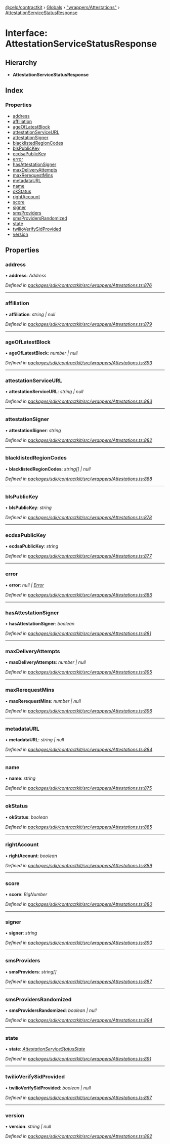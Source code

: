 [@celo/contractkit](../README.md) › [Globals](../globals.md) › ["wrappers/Attestations"](../modules/_wrappers_attestations_.md) › [AttestationServiceStatusResponse](_wrappers_attestations_.attestationservicestatusresponse.md)

# Interface: AttestationServiceStatusResponse

## Hierarchy

* **AttestationServiceStatusResponse**

## Index

### Properties

* [address](_wrappers_attestations_.attestationservicestatusresponse.md#address)
* [affiliation](_wrappers_attestations_.attestationservicestatusresponse.md#affiliation)
* [ageOfLatestBlock](_wrappers_attestations_.attestationservicestatusresponse.md#ageoflatestblock)
* [attestationServiceURL](_wrappers_attestations_.attestationservicestatusresponse.md#attestationserviceurl)
* [attestationSigner](_wrappers_attestations_.attestationservicestatusresponse.md#attestationsigner)
* [blacklistedRegionCodes](_wrappers_attestations_.attestationservicestatusresponse.md#blacklistedregioncodes)
* [blsPublicKey](_wrappers_attestations_.attestationservicestatusresponse.md#blspublickey)
* [ecdsaPublicKey](_wrappers_attestations_.attestationservicestatusresponse.md#ecdsapublickey)
* [error](_wrappers_attestations_.attestationservicestatusresponse.md#error)
* [hasAttestationSigner](_wrappers_attestations_.attestationservicestatusresponse.md#hasattestationsigner)
* [maxDeliveryAttempts](_wrappers_attestations_.attestationservicestatusresponse.md#maxdeliveryattempts)
* [maxRerequestMins](_wrappers_attestations_.attestationservicestatusresponse.md#maxrerequestmins)
* [metadataURL](_wrappers_attestations_.attestationservicestatusresponse.md#metadataurl)
* [name](_wrappers_attestations_.attestationservicestatusresponse.md#name)
* [okStatus](_wrappers_attestations_.attestationservicestatusresponse.md#okstatus)
* [rightAccount](_wrappers_attestations_.attestationservicestatusresponse.md#rightaccount)
* [score](_wrappers_attestations_.attestationservicestatusresponse.md#score)
* [signer](_wrappers_attestations_.attestationservicestatusresponse.md#signer)
* [smsProviders](_wrappers_attestations_.attestationservicestatusresponse.md#smsproviders)
* [smsProvidersRandomized](_wrappers_attestations_.attestationservicestatusresponse.md#smsprovidersrandomized)
* [state](_wrappers_attestations_.attestationservicestatusresponse.md#state)
* [twilioVerifySidProvided](_wrappers_attestations_.attestationservicestatusresponse.md#twilioverifysidprovided)
* [version](_wrappers_attestations_.attestationservicestatusresponse.md#version)

## Properties

###  address

• **address**: *Address*

*Defined in [packages/sdk/contractkit/src/wrappers/Attestations.ts:876](https://github.com/celo-org/celo-monorepo/blob/master/packages/sdk/contractkit/src/wrappers/Attestations.ts#L876)*

___

###  affiliation

• **affiliation**: *string | null*

*Defined in [packages/sdk/contractkit/src/wrappers/Attestations.ts:879](https://github.com/celo-org/celo-monorepo/blob/master/packages/sdk/contractkit/src/wrappers/Attestations.ts#L879)*

___

###  ageOfLatestBlock

• **ageOfLatestBlock**: *number | null*

*Defined in [packages/sdk/contractkit/src/wrappers/Attestations.ts:893](https://github.com/celo-org/celo-monorepo/blob/master/packages/sdk/contractkit/src/wrappers/Attestations.ts#L893)*

___

###  attestationServiceURL

• **attestationServiceURL**: *string | null*

*Defined in [packages/sdk/contractkit/src/wrappers/Attestations.ts:883](https://github.com/celo-org/celo-monorepo/blob/master/packages/sdk/contractkit/src/wrappers/Attestations.ts#L883)*

___

###  attestationSigner

• **attestationSigner**: *string*

*Defined in [packages/sdk/contractkit/src/wrappers/Attestations.ts:882](https://github.com/celo-org/celo-monorepo/blob/master/packages/sdk/contractkit/src/wrappers/Attestations.ts#L882)*

___

###  blacklistedRegionCodes

• **blacklistedRegionCodes**: *string[] | null*

*Defined in [packages/sdk/contractkit/src/wrappers/Attestations.ts:888](https://github.com/celo-org/celo-monorepo/blob/master/packages/sdk/contractkit/src/wrappers/Attestations.ts#L888)*

___

###  blsPublicKey

• **blsPublicKey**: *string*

*Defined in [packages/sdk/contractkit/src/wrappers/Attestations.ts:878](https://github.com/celo-org/celo-monorepo/blob/master/packages/sdk/contractkit/src/wrappers/Attestations.ts#L878)*

___

###  ecdsaPublicKey

• **ecdsaPublicKey**: *string*

*Defined in [packages/sdk/contractkit/src/wrappers/Attestations.ts:877](https://github.com/celo-org/celo-monorepo/blob/master/packages/sdk/contractkit/src/wrappers/Attestations.ts#L877)*

___

###  error

• **error**: *null | [Error](../classes/_address_registry_.unregisterederror.md#static-error)*

*Defined in [packages/sdk/contractkit/src/wrappers/Attestations.ts:886](https://github.com/celo-org/celo-monorepo/blob/master/packages/sdk/contractkit/src/wrappers/Attestations.ts#L886)*

___

###  hasAttestationSigner

• **hasAttestationSigner**: *boolean*

*Defined in [packages/sdk/contractkit/src/wrappers/Attestations.ts:881](https://github.com/celo-org/celo-monorepo/blob/master/packages/sdk/contractkit/src/wrappers/Attestations.ts#L881)*

___

###  maxDeliveryAttempts

• **maxDeliveryAttempts**: *number | null*

*Defined in [packages/sdk/contractkit/src/wrappers/Attestations.ts:895](https://github.com/celo-org/celo-monorepo/blob/master/packages/sdk/contractkit/src/wrappers/Attestations.ts#L895)*

___

###  maxRerequestMins

• **maxRerequestMins**: *number | null*

*Defined in [packages/sdk/contractkit/src/wrappers/Attestations.ts:896](https://github.com/celo-org/celo-monorepo/blob/master/packages/sdk/contractkit/src/wrappers/Attestations.ts#L896)*

___

###  metadataURL

• **metadataURL**: *string | null*

*Defined in [packages/sdk/contractkit/src/wrappers/Attestations.ts:884](https://github.com/celo-org/celo-monorepo/blob/master/packages/sdk/contractkit/src/wrappers/Attestations.ts#L884)*

___

###  name

• **name**: *string*

*Defined in [packages/sdk/contractkit/src/wrappers/Attestations.ts:875](https://github.com/celo-org/celo-monorepo/blob/master/packages/sdk/contractkit/src/wrappers/Attestations.ts#L875)*

___

###  okStatus

• **okStatus**: *boolean*

*Defined in [packages/sdk/contractkit/src/wrappers/Attestations.ts:885](https://github.com/celo-org/celo-monorepo/blob/master/packages/sdk/contractkit/src/wrappers/Attestations.ts#L885)*

___

###  rightAccount

• **rightAccount**: *boolean*

*Defined in [packages/sdk/contractkit/src/wrappers/Attestations.ts:889](https://github.com/celo-org/celo-monorepo/blob/master/packages/sdk/contractkit/src/wrappers/Attestations.ts#L889)*

___

###  score

• **score**: *BigNumber*

*Defined in [packages/sdk/contractkit/src/wrappers/Attestations.ts:880](https://github.com/celo-org/celo-monorepo/blob/master/packages/sdk/contractkit/src/wrappers/Attestations.ts#L880)*

___

###  signer

• **signer**: *string*

*Defined in [packages/sdk/contractkit/src/wrappers/Attestations.ts:890](https://github.com/celo-org/celo-monorepo/blob/master/packages/sdk/contractkit/src/wrappers/Attestations.ts#L890)*

___

###  smsProviders

• **smsProviders**: *string[]*

*Defined in [packages/sdk/contractkit/src/wrappers/Attestations.ts:887](https://github.com/celo-org/celo-monorepo/blob/master/packages/sdk/contractkit/src/wrappers/Attestations.ts#L887)*

___

###  smsProvidersRandomized

• **smsProvidersRandomized**: *boolean | null*

*Defined in [packages/sdk/contractkit/src/wrappers/Attestations.ts:894](https://github.com/celo-org/celo-monorepo/blob/master/packages/sdk/contractkit/src/wrappers/Attestations.ts#L894)*

___

###  state

• **state**: *[AttestationServiceStatusState](../enums/_wrappers_attestations_.attestationservicestatusstate.md)*

*Defined in [packages/sdk/contractkit/src/wrappers/Attestations.ts:891](https://github.com/celo-org/celo-monorepo/blob/master/packages/sdk/contractkit/src/wrappers/Attestations.ts#L891)*

___

###  twilioVerifySidProvided

• **twilioVerifySidProvided**: *boolean | null*

*Defined in [packages/sdk/contractkit/src/wrappers/Attestations.ts:897](https://github.com/celo-org/celo-monorepo/blob/master/packages/sdk/contractkit/src/wrappers/Attestations.ts#L897)*

___

###  version

• **version**: *string | null*

*Defined in [packages/sdk/contractkit/src/wrappers/Attestations.ts:892](https://github.com/celo-org/celo-monorepo/blob/master/packages/sdk/contractkit/src/wrappers/Attestations.ts#L892)*
